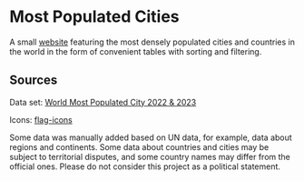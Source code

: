 # Most Populated Cities

A small [website](https://serious-site.ey.r.appspot.com) featuring the most densely populated cities and countries in the world in the form of convenient tables with sorting and filtering.

## Sources
Data set: [World Most Populated City 2022 & 2023](https://www.kaggle.com/code/sachinmeena04/world-most-populated-city-2022-2023)

Icons: [flag-icons](https://github.com/lipis/flag-icons)

Some data was manually added based on UN data, for example, data about regions and continents. Some data about countries and cities may be subject to territorial disputes, and some country names may differ from the official ones. Please do not consider this project as a political statement.